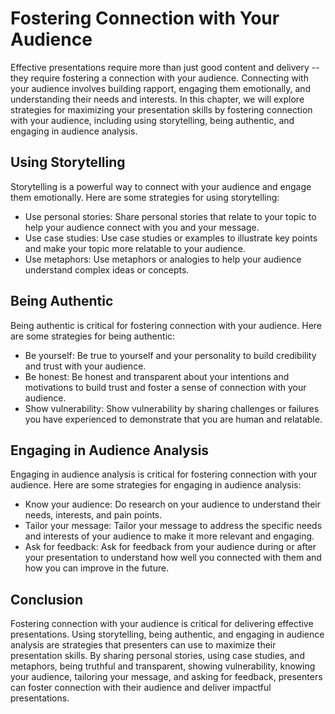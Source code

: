 Fostering Connection with Your Audience
=======================================================================================

Effective presentations require more than just good content and delivery -- they require fostering a connection with your audience. Connecting with your audience involves building rapport, engaging them emotionally, and understanding their needs and interests. In this chapter, we will explore strategies for maximizing your presentation skills by fostering connection with your audience, including using storytelling, being authentic, and engaging in audience analysis.

Using Storytelling
------------------

Storytelling is a powerful way to connect with your audience and engage them emotionally. Here are some strategies for using storytelling:

* Use personal stories: Share personal stories that relate to your topic to help your audience connect with you and your message.
* Use case studies: Use case studies or examples to illustrate key points and make your topic more relatable to your audience.
* Use metaphors: Use metaphors or analogies to help your audience understand complex ideas or concepts.

Being Authentic
---------------

Being authentic is critical for fostering connection with your audience. Here are some strategies for being authentic:

* Be yourself: Be true to yourself and your personality to build credibility and trust with your audience.
* Be honest: Be honest and transparent about your intentions and motivations to build trust and foster a sense of connection with your audience.
* Show vulnerability: Show vulnerability by sharing challenges or failures you have experienced to demonstrate that you are human and relatable.

Engaging in Audience Analysis
-----------------------------

Engaging in audience analysis is critical for fostering connection with your audience. Here are some strategies for engaging in audience analysis:

* Know your audience: Do research on your audience to understand their needs, interests, and pain points.
* Tailor your message: Tailor your message to address the specific needs and interests of your audience to make it more relevant and engaging.
* Ask for feedback: Ask for feedback from your audience during or after your presentation to understand how well you connected with them and how you can improve in the future.

Conclusion
----------

Fostering connection with your audience is critical for delivering effective presentations. Using storytelling, being authentic, and engaging in audience analysis are strategies that presenters can use to maximize their presentation skills. By sharing personal stories, using case studies, and metaphors, being truthful and transparent, showing vulnerability, knowing your audience, tailoring your message, and asking for feedback, presenters can foster connection with their audience and deliver impactful presentations.
